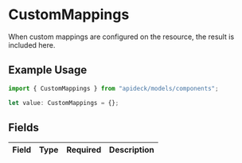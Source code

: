 # CustomMappings

When custom mappings are configured on the resource, the result is included here.

## Example Usage

```typescript
import { CustomMappings } from "apideck/models/components";

let value: CustomMappings = {};
```

## Fields

| Field       | Type        | Required    | Description |
| ----------- | ----------- | ----------- | ----------- |